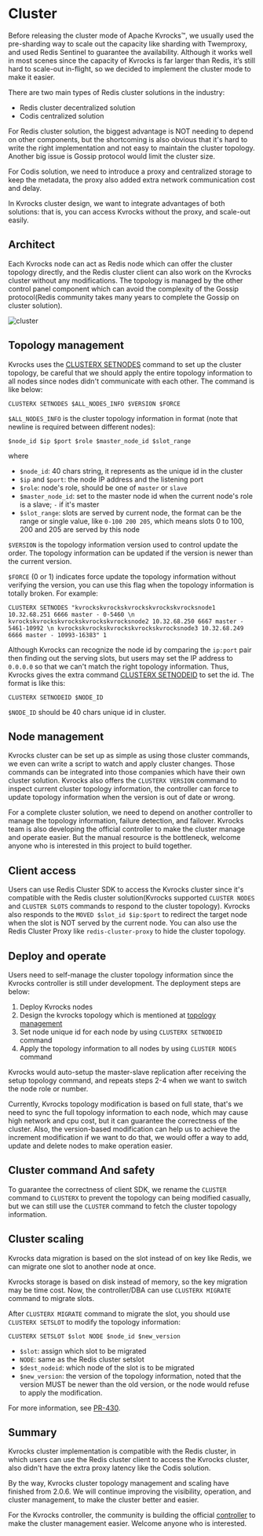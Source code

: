 # Cluster

Before releasing the cluster mode of Apache Kvrocks™, we usually used the pre-sharding way to scale out the capacity like sharding with Twemproxy, and used Redis Sentinel to guarantee the availability. Although it works well in most scenes since the capacity of Kvrocks is far larger than Redis, it’s still hard to scale-out in-flight, so we decided to implement the cluster mode to make it easier.

There are two main types of Redis cluster solutions in the industry:

* Redis cluster decentralized solution
* Codis centralized solution

For Redis cluster solution, the biggest advantage is NOT needing to depend on other components, but the shortcoming is also obvious that it's hard to write the right implementation and not easy to maintain the cluster topology. Another big issue is Gossip protocol would limit the cluster size.

For Codis solution, we need to introduce a proxy and centralized storage to keep the metadata, the proxy also added extra network communication cost and delay.

In Kvrocks cluster design, we want to integrate advantages of both solutions: that is, you can access Kvrocks without the proxy, and scale-out easily.

## Architect

Each Kvrocks node can act as Redis node which can offer the cluster topology directly, and the Redis cluster client can also work on the Kvrocks cluster without any modifications. The topology is managed by the other control panel component which can avoid the complexity of the Gossip protocol(Redis community takes many years to complete the Gossip on cluster solution).

![cluster](assets/cluster.png)

## Topology management

Kvrocks uses the [CLUSTERX SETNODES](https://github.com/apache/kvrocks/pull/302) command to set up the cluster topology, be careful that we should apply the entire topology information to all nodes since nodes didn't communicate with each other. The command is like below:

```shell
CLUSTERX SETNODES $ALL_NODES_INFO $VERSION $FORCE
````

`$ALL_NODES_INFO` is the cluster topology information in format (note that newline is required between different nodes):

```shell
$node_id $ip $port $role $master_node_id $slot_range
```

where

- `$node_id`: 40 chars string, it represents as the unique id in the cluster
- `$ip` and `$port`: the node IP address and the listening port
- `$role`: node's role, should be one of `master` or `slave`
- `$master_node_id`: set to the master node id when the current node's role is a slave; `-` if it's master
- `$slot_range`: slots are served by current node, the format can be the range or single value, like `0-100 200 205`, which means slots 0 to 100, 200 and 205 are served by this node

`$VERSION` is the topology information version used to control update the order. The topology information can be updated if the version is newer than the current version.

`$FORCE` (0 or 1) indicates force update the topology information without verifying the version, you can use this flag when the topology information is totally broken. For example:

```shell
CLUSTERX SETNODES "kvrockskvrockskvrockskvrockskvrocksnode1 10.32.68.251 6666 master - 0-5460 \n kvrockskvrockskvrockskvrockskvrocksnode2 10.32.68.250 6667 master - 5461-10992 \n kvrockskvrockskvrockskvrockskvrocksnode3 10.32.68.249 6666 master - 10993-16383" 1
```

Although Kvrocks can recognize the node id by comparing the `ip:port` pair then finding out the serving slots, but users may set the IP address to `0.0.0.0` so that we can't match the right topology information. Thus, Kvrocks gives the extra command [CLUSTERX SETNODEID](https://github.com/apache/kvrocks/pull/302) to set the id. The format is like this:

```shell
CLUSTERX SETNODEID $NODE_ID
```

`$NODE_ID` should be 40 chars unique id in cluster.

## Node management

Kvrocks cluster can be set up as simple as using those cluster commands, we even can write a script to watch and apply cluster changes. Those commands can be integrated into those companies which have their own cluster solution. Kvrocks also offers the `CLUSTERX VERSION` command to inspect current cluster topology information, the controller can force to update topology information when the version is out of date or wrong.

For a complete cluster solution, we need to depend on another controller to manage the topology information, failure detection, and failover. Kvrocks team is also developing the official controller to make the cluster manage and operate easier. But the manual resource is the bottleneck, welcome anyone who is interested in this project to build together.

## Client access

Users can use Redis Cluster SDK to access the Kvrocks cluster since it's compatible with the Redis cluster solution(Kvrocks supported `CLUSTER NODES` and `CLUSTER SLOTS` commands to respond to the cluster topology).  Kvrocks also responds to the `MOVED $slot_id $ip:$port` to redirect the target node when the slot is NOT served by the current node. You can also use the Redis Cluster Proxy like `redis-cluster-proxy` to hide the cluster topology.

## Deploy and operate

Users need to self-manage the cluster topology information since the Kvrocks controller is still under development. The deployment steps are below:

1. Deploy Kvrocks nodes
2. Design the kvrocks topology which is mentioned at [topology management](#topology-management)
3. Set node unique id for each node by using `CLUSTERX SETNODEID` command
4. Apply the topology information to all nodes by using `CLUSTER NODES` command

Kvrocks would auto-setup the master-slave replication after receiving the setup topology command, and repeats steps 2-4 when we want to switch the node role or number.

Currently, Kvrocks topology modification is based on full state, that's we need to sync the full topology information to each node, which may cause high network and cpu cost, but it can guarantee the correctness of the cluster. Also, the version-based modification can help us to achieve the increment modification if we want to do that, we would offer a way to add, update and delete nodes to make operation easier.

## Cluster command And safety

To guarantee the correctness of client SDK, we rename the `CLUSTER` command to `CLUSTERX` to prevent the topology can being modified casually, but we can still use the `CLUSTER` command to fetch the cluster topology information.

## Cluster scaling

Kvrocks data migration is based on the slot instead of on key like Redis, we can migrate one slot to another node at once.

Kvrocks storage is based on disk instead of memory, so the key migration may be time cost. Now, the controller/DBA can use `CLUSTERX MIGRATE` command to migrate slots.

After `CLUSTERX MIGRATE` command to migrate the slot, you should use `CLUSTERX SETSLOT` to modify the topology information:

```shell
CLUSTERX SETSLOT $slot NODE $node_id $new_version
```

* `$slot`: assign which slot to be migrated
* `NODE`: same as the Redis cluster setslot
* `$dest_nodeid`: which node of the slot is to be migrated
* `$new_version`: the version of the topology information, noted that the version MUST be newer than the old version, or the node would refuse to apply the modification.

For more information, see [PR-430](https://github.com/apache/kvrocks/pull/430).

## Summary

Kvrocks cluster implementation is compatible with the Redis cluster, in which users can use the Redis cluster client to access the Kvrocks cluster, also didn't have the extra proxy latency like the Codis solution.

By the way, Kvrocks cluster topology management and scaling have finished from 2.0.6. We will continue improving the visibility, operation, and cluster management, to make the cluster better and easier.

For the Kvrocks controller, the community is building the official [controller](https://github.com/KvrocksLabs/kvrocks_controller) to make the cluster management easier. Welcome anyone who is interested.
